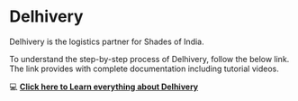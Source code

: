 #   **Delhivery**

Delhivery is the logistics partner for Shades of India.

To understand the step-by-step process of Delhivery, follow the below link. The link provides with complete documentation including tutorial videos.

:computer: <a href="https://www.google.com/url?q=https://drive.google.com/drive/u/0/folders/1Xf93uNrj0fhwyiF3QdiuAW4ABMlByb78&sa=D&source=hangouts&ust=1605969419664000&usg=AFQjCNFua0m4zF1uVxXqX2RG6B9dI1N3aw" target="_blank">**Click here to Learn everything about Delhivery**</a>